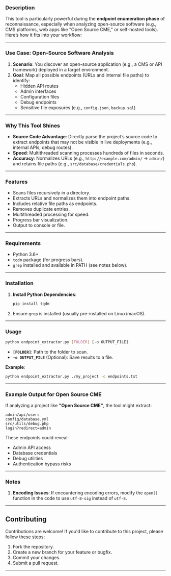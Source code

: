 ### **Description**
This tool is particularly powerful during the **endpoint enumeration phase** of reconnaissance, especially when analyzing open-source software (e.g., CMS platforms, web apps like "Open Source CME," or self-hosted tools). Here’s how it fits into your workflow:

---

### **Use Case: Open-Source Software Analysis**  
1. **Scenario**: You discover an open-source application (e.g., a CMS or API framework) deployed in a target environment.  
2. **Goal**: Map all possible endpoints (URLs and internal file paths) to identify:  
   - Hidden API routes  
   - Admin interfaces  
   - Configuration files  
   - Debug endpoints  
   - Sensitive file exposures (e.g., `config.json`, `backup.sql`)  

---

### **Why This Tool Shines**  
- **Source Code Advantage**: Directly parse the project’s source code to extract endpoints that may not be visible in live deployments (e.g., internal APIs, debug routes).  
- **Speed**: Multithreaded scanning processes hundreds of files in seconds.  
- **Accuracy**: Normalizes URLs (e.g., `http://example.com/admin/` → `admin/`) and retains file paths (e.g., `src/database/credentials.php`).  

---

### **Features**  
- Scans files recursively in a directory.  
- Extracts URLs and normalizes them into endpoint paths.  
- Includes relative file paths as endpoints.  
- Removes duplicate entries.  
- Multithreaded processing for speed.  
- Progress bar visualization.  
- Output to console or file.  

---

### **Requirements**  
- Python 3.6+  
- `tqdm` package (for progress bars).  
- `grep` installed and available in PATH (see notes below).  

---

### **Installation**  
1. **Install Python Dependencies**:  
   ```bash
   pip install tqdm
   ```  
2. Ensure `grep` is installed (usually pre-installed on Linux/macOS).  

---

### **Usage**  
```bash
python endpoint_extractor.py [FOLDER] [-o OUTPUT_FILE]
```  

- **`[FOLDER]`**: Path to the folder to scan.  
- **`-o OUTPUT_FILE`** (Optional): Save results to a file.  

**Example**:  
```bash
python endpoint_extractor.py ./my_project -o endpoints.txt
```  

---

### **Example Output for Open Source CME**  
If analyzing a project like **"Open Source CME"**, the tool might extract:  
```plaintext
admin/api/users
config/database.yml  
src/utils/debug.php  
login?redirect=admin  
```

These endpoints could reveal:  
- Admin API access  
- Database credentials  
- Debug utilities  
- Authentication bypass risks  

--- 

### **Notes**  
1. **Encoding Issues**: If encountering encoding errors, modify the `open()` function in the code to use `utf-8-sig` instead of `utf-8`.  
---

## Contributing
Contributions are welcome! If you'd like to contribute to this project, please follow these steps:
1. Fork the repository.
2. Create a new branch for your feature or bugfix.
3. Commit your changes.
4. Submit a pull request.

---
